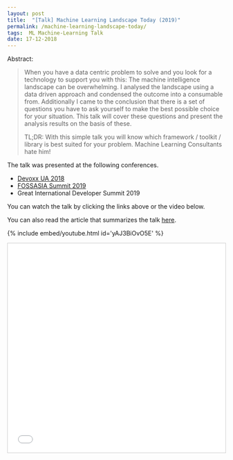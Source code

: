 ```yaml
---
layout: post
title:  "[Talk] Machine Learning Landscape Today (2019)"
permalink: /machine-learning-landscape-today/
tags:  ML Machine-Learning Talk
date: 17-12-2018
---
```


Abstract:
>When you have a data centric problem to solve and you look for a technology to support you with this: The machine intelligence landscape can be overwhelming. I analysed the landscape using a data driven approach and condensed the outcome into a consumable from. Additionally I came to the conclusion that there is a set of questions you have to ask yourself to make the best possible choice for your situation. This talk will cover these questions and present the analysis results on the basis of these.
>
>TL;DR: With this simple talk you will know which framework / toolkit / library is best suited for your problem. Machine Learning Consultants hate him!

The talk was presented at the following conferences.
- [Devoxx UA 2018](https://www.youtube.com/watch?v=yAJ3BiOvO5E)
- [FOSSASIA Summit 2019](https://www.youtube.com/watch?v=PfWgoCNx4fA)
- Great International Developer Summit 2019

You can watch the talk by clicking the links above or the video below.

You can also read the article that summarizes the talk [here](https://aiko.dev/ml-showdown-in-search-of-the-best-tool/).


{% include embed/youtube.html id='yAJ3BiOvO5E' %}


<iframe src="//www.slideshare.net/slideshow/embed_code/key/LV19MbMra7uKpl" width="595" height="485" frameborder="0" marginwidth="0" marginheight="0" scrolling="no" style="border:1px solid #CCC; border-width:1px; margin-bottom:5px; max-width: 100%;" allowfullscreen> </iframe>

